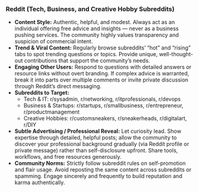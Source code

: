 ### Reddit (Tech, Business, and Creative Hobby Subreddits)

- **Content Style:** Authentic, helpful, and modest. Always act as an individual offering free advice and insights — never as a business pushing services. The community highly values transparency and suspicion of commercial intent.  
- **Trend & Viral Content:** Regularly browse subreddits’ “hot” and “rising” tabs to spot trending questions or topics. Provide unique, well-thought-out contributions that support the community’s needs.  
- **Engaging Other Users:** Respond to questions with detailed answers or resource links without overt branding. If complex advice is warranted, break it into parts over multiple comments or invite private discussion through Reddit’s direct messaging.  
- **Subreddits to Target:**  
  - Tech & IT: r/sysadmin, r/networking, r/itprofessionals, r/devops  
  - Business & Startups: r/startups, r/smallbusiness, r/entrepreneur, r/productmanagement  
  - Creative Hobbies: r/customsneakers, r/sneakerheads, r/digitalart, r/DIY  
- **Subtle Advertising / Professional Reveal:** Let curiosity lead. Show expertise through detailed, helpful posts; allow the community to discover your professional background gradually (via Reddit profile or private message) rather than self-disclosure upfront. Share tools, workflows, and free resources generously.  
- **Community Norms:** Strictly follow subreddit rules on self-promotion and flair usage. Avoid reposting the same content across subreddits or spamming. Engage sincerely and frequently to build reputation and karma authentically.